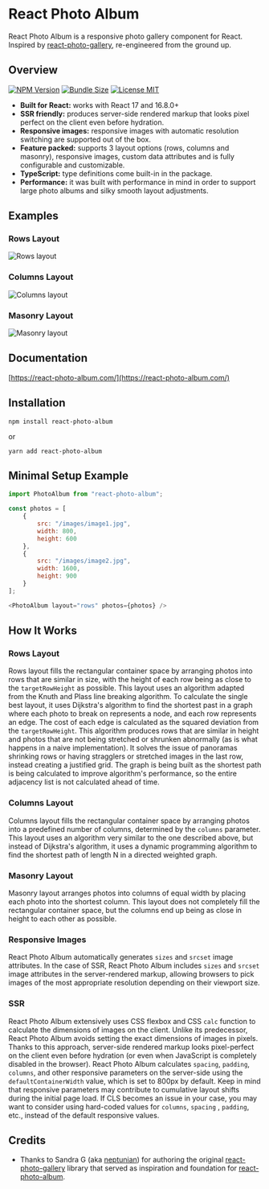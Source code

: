 # React Photo Album

React Photo Album is a responsive photo gallery component for React. Inspired
by [react-photo-gallery](https://github.com/neptunian/react-photo-gallery), re-engineered from the ground up.

## Overview

[![NPM Version](https://badgen.net/npm/v/react-photo-album)](https://www.npmjs.com/package/react-photo-album)
[![Bundle Size](https://badgen.net/bundlephobia/minzip/react-photo-album)](https://bundlephobia.com/package/react-photo-album)
[![License MIT](https://badgen.net/npm/license/react-photo-album)](LICENSE)

- **Built for React:** works with React 17 and 16.8.0+
- **SSR friendly:** produces server-side rendered markup that looks pixel perfect on the client even before hydration.
- **Responsive images:** responsive images with automatic resolution switching are supported out of the box.
- **Feature packed:** supports 3 layout options (rows, columns and masonry), responsive images, custom data attributes
  and is fully configurable and customizable.
- **TypeScript:** type definitions come built-in in the package.
- **Performance:** it was built with performance in mind in order to support large photo albums and silky smooth layout
  adjustments.

## Examples

### Rows Layout

![Rows layout](https://react-photo-album.com/images/layouts/rows.jpg)

### Columns Layout

![Columns layout](https://react-photo-album.com/images/layouts/columns.jpg)

### Masonry Layout

![Masonry layout](https://react-photo-album.com/images/layouts/masonry.jpg)

## Documentation

[https://react-photo-album.com/](https://react-photo-album.com/)

## Installation

```shell
npm install react-photo-album
```

or

```shell
yarn add react-photo-album
```

## Minimal Setup Example

```javascript
import PhotoAlbum from "react-photo-album";

const photos = [
    {
        src: "/images/image1.jpg",
        width: 800,
        height: 600
    },
    {
        src: "/images/image2.jpg",
        width: 1600,
        height: 900
    }
];

<PhotoAlbum layout="rows" photos={photos} />
```

## How It Works

### Rows Layout

Rows layout fills the rectangular container space by arranging photos into rows that are similar in size, with the
height of each row being as close to the `targetRowHeight` as possible. This layout uses an algorithm adapted from the
Knuth and Plass line breaking algorithm. To calculate the single best layout, it uses Dijkstra's algorithm to find the
shortest past in a graph where each photo to break on represents a node, and each row represents an edge. The cost of
each edge is calculated as the squared deviation from the `targetRowHeight`. This algorithm produces rows that are
similar in height and photos that are not being stretched or shrunken abnormally (as is what happens in a naive
implementation). It solves the issue of panoramas shrinking rows or having stragglers or stretched images in the last
row, instead creating a justified grid. The graph is being built as the shortest path is being calculated to improve
algorithm's performance, so the entire adjacency list is not calculated ahead of time.

### Columns Layout

Columns layout fills the rectangular container space by arranging photos into a predefined number of columns, determined
by the `columns` parameter. This layout uses an algorithm very similar to the one described above, but instead of
Dijkstra's algorithm, it uses a dynamic programming algorithm to find the shortest path of length N in a directed
weighted graph.

### Masonry Layout

Masonry layout arranges photos into columns of equal width by placing each photo into the shortest column. This layout
does not completely fill the rectangular container space, but the columns end up being as close in height to each other
as possible.

### Responsive Images

React Photo Album automatically generates `sizes` and `srcset` image attributes. In the case of SSR, React Photo Album
includes `sizes` and `srcset` image attributes in the server-rendered markup, allowing browsers to pick images of the
most appropriate resolution depending on their viewport size.

### SSR

React Photo Album extensively uses CSS flexbox and CSS `calc` function to calculate the dimensions of images on the
client. Unlike its predecessor, React Photo Album avoids setting the exact dimensions of images in pixels. Thanks to
this approach, server-side rendered markup looks pixel-perfect on the client even before hydration (or even when
JavaScript is completely disabled in the browser). React Photo Album calculates `spacing`, `padding`, `columns`, and
other responsive parameters on the server-side using the `defaultContainerWidth` value, which is set to 800px by
default. Keep in mind that responsive parameters may contribute to cumulative layout shifts during the initial page
load. If CLS becomes an issue in your case, you may want to consider using hard-coded values for `columns`, `spacing`
, `padding`, etc., instead of the default responsive values.

## Credits

- Thanks to Sandra G (aka [neptunian](https://github.com/neptunian)) for authoring the
  original [react-photo-gallery](https://github.com/neptunian/react-photo-gallery) library that served as inspiration
  and foundation for [react-photo-album](https://github.com/igordanchenko/react-photo-album).
